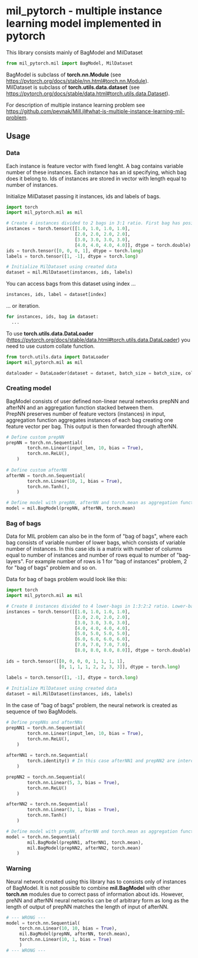 # mil_pytorch - multiple instance learning model implemented in pytorch
This library consists mainly of BagModel and MilDataset

```python
from mil_pytorch.mil import BagModel, MilDataset
```

BagModel is subclass of **torch.nn.Module** (see https://pytorch.org/docs/stable/nn.html#torch.nn.Module).  
MilDataset is subclass of **torch.utils.data.dataset** (see https://pytorch.org/docs/stable/data.html#torch.utils.data.Dataset).  

For description of multiple instance learning problem see https://github.com/pevnak/Mill.jl#what-is-multiple-instance-learning-mil-problem.

## Usage
### Data
Each instance is feature vector with fixed lenght. A bag contains variable number of these instances. Each instance has an id specifying, which bag does it belong to. Ids of instances are stored in vector with length equal to number of instances.

Initialize MilDataset passing it instances, ids and labels of bags.

```python
import torch
import mil_pytorch.mil as mil

# Create 4 instances divided to 2 bags in 3:1 ratio. First bag has positive label, second bag has negative label
instances = torch.tensor([[1.0, 1.0, 1.0, 1.0],
				   		  [2.0, 2.0, 2.0, 2.0],
						  [3.0, 3.0, 3.0, 3.0],
						  [4.0, 4.0, 4.0, 4.0]], dtype = torch.double)
ids = torch.tensor([0, 0, 0, 1], dtype = torch.long)
labels = torch.tensor([1, -1], dtype = torch.long)

# Initialize MilDataset using created data
dataset = mil.MilDataset(instances, ids, labels)
```

You can access bags from this dataset using index ...  

```python
instances, ids, label = dataset[index]
```

... or iteration.

```python
for instances, ids, bag in dataset:
  ...
```

To use **torch.utils.data.DataLoader** (https://pytorch.org/docs/stable/data.html#torch.utils.data.DataLoader) you need to use custom collate function.

```python
from torch.utils.data import DataLoader
import mil_pytorch.mil as mil

dataloader = DataLoader(dataset = dataset, batch_size = batch_size, collate_fn = mil.collate)
```

### Creating model
BagModel consists of user defined non-linear neural networks prepNN and afterNN and an aggregation function stacked between them.  
PrepNN preserves number of feature vectors (instances) in input, aggregation function aggregates instances of each bag creating one feature vector per bag. This output is then forwarded through afterNN.

```python
# Define custom prepNN
prepNN = torch.nn.Sequential(
        torch.nn.Linear(input_len, 10, bias = True),
        torch.nn.ReLU(),
    )
   
# Define custom afterNN
afterNN = torch.nn.Sequential(
        torch.nn.Linear(10, 1, bias = True),
        torch.nn.Tanh(),
    )

# Define model with prepNN, afterNN and torch.mean as aggregation function
model = mil.BagModel(prepNN, afterNN, torch.mean)
```

### Bag of bags

Data for MIL problem can also be in the form of "bag of bags", where each bag consists of variable number of lower bags, which consists of variable number of instances. In this case ids is a matrix with number of columns equal to number of instances and number of rows equal to number of "bag-layers". For example number of rows is 1 for "bag of instances" problem, 2 for "bag of bags" problem and so on.

Data for bag of bags problem would look like this:

```python
import torch
import mil_pytorch.mil as mil

# Create 8 instances divided to 4 lower-bags in 1:3:2:2 ratio. Lower-bags are divided into 2 bags in ratio 2:2 First bag has positive label, second bag has negative label
instances = torch.tensor([[1.0, 1.0, 1.0, 1.0],
						  [2.0, 2.0, 2.0, 2.0],
						  [3.0, 3.0, 3.0, 3.0],
						  [4.0, 4.0, 4.0, 4.0],
						  [5.0, 5.0, 5.0, 5.0],
						  [6.0, 6.0, 6.0, 6.0],
						  [7.0, 7.0, 7.0, 7.0],
						  [8.0, 8.0, 8.0, 8.0]], dtype = torch.double)
						  
ids = torch.tensor([[0, 0, 0, 0, 1, 1, 1, 1],
					[0, 1, 1, 1, 2, 2, 3, 3]], dtype = torch.long)
					
labels = torch.tensor([1, -1], dtype = torch.long)

# Initialize MilDataset using created data
dataset = mil.MilDataset(instances, ids, labels)
```


In the case of "bag of bags" problem, the neural network is created as sequence of two BagModels.

```python
# Define prepNNs and afterNNs
prepNN1 = torch.nn.Sequential(
        torch.nn.Linear(input_len, 10, bias = True),
        torch.nn.ReLU(),
    )
   
afterNN1 = torch.nn.Sequential( 
        torch.identity() # In this case afterNN1 and prepNN2 are interchangeable
    )

prepNN2 = torch.nn.Sequential(
        torch.nn.Linear(5, 3, bias = True),
        torch.nn.ReLU()
    )

afterNN2 = torch.nn.Sequential(
        torch.nn.Linear(3, 1, bias = True),
        torch.nn.Tanh()
    )

# Define model with prepNN, afterNN and torch.mean as aggregation function
model = torch.nn.Sequential(
        mil.BagModel(prepNN1, afterNN1, torch.mean),
        mil.BagModel(prepNN2, afterNN2, torch.mean)
    )
```
### Warning

Neural network created using this library has to consists only of instances of BagModel. It is not possible to combine **mil.BagModel** with other **torch.nn** modules due to correct pass of information about ids. However, preNN and afterNN neural networks can be of arbitrary form as long as the length of output of prepNN matches the length of input of afterNN.

```python
# --- WRONG ---
model = torch.nn.Sequential(
     torch.nn.Linear(10, 10, bias = True),
     mil.BagModel(prepNN, afterNN, torch.mean),
     torch.nn.Linear(10, 1, bias = True)
     )
# --- WRONG ---
```

